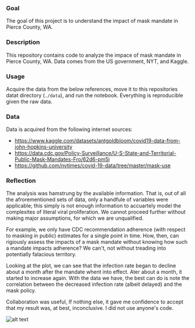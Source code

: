 ### Goal
The goal of this project is to understand the impact of mask mandate in Pierce County, WA. 

### Description
This repository contains code to analyze the impace of mask mandate in Pierce County, WA. Data comes from the US government, NYT, and Kaggle. 

### Usage
Acquire the data from the below references, move it to this repositories datat directory (`./data`), and run the notebook. Everything is reproducible given the raw data. 

### Data
Data is acquired from the following internet sources:
* https://www.kaggle.com/datasets/antgoldbloom/covid19-data-from-john-hopkins-university
* https://data.cdc.gov/Policy-Surveillance/U-S-State-and-Territorial-Public-Mask-Mandates-Fro/62d6-pm5i
* https://github.com/nytimes/covid-19-data/tree/master/mask-use

### Reflection
The analysis was hamstrung by the available information. That is, out of all the afrorementioned sets of data, only a handfule of variables were applicable; this simply is not enough information to accuartely model the complexites of literal viral proliferation. We cannot proceed further without making major assumptions, for which we are unqualified. 

For example, we only have CDC recommendation adherence (with respect to masking in public) estimates for a single point in time. How, then, can rigiously assess the impacts of a mask mandate without knowing how such a mandate impacts adherence? We can't, not without treading into potentially falacious territory. 

Looking at the plot, we can see that the infection rate began to decline about a month after the mandate whent into effect. Ater about a month, it started to increase again. With the data we have, the best can do is note the correlation between the decreased infection rate (albeit delayed) and the mask policy. 

Collaboration was useful, If nothing else, it gave me confidence to accept that my result was, at best, inconclusive. I did not use anyone's code. 

![alt text](output.png)